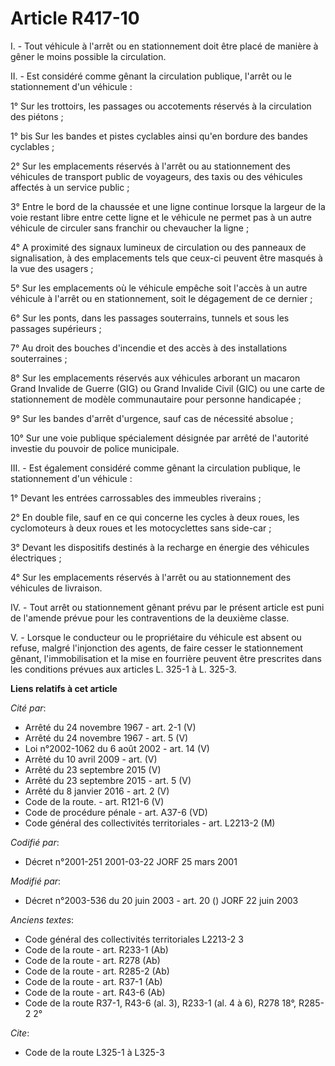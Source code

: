 # Article R417-10

I. - Tout véhicule à l'arrêt ou en stationnement doit être placé de manière à gêner le moins possible la circulation.

II. - Est considéré comme gênant la circulation publique, l'arrêt ou le stationnement d'un véhicule :

1° Sur les trottoirs, les passages ou accotements réservés à la circulation des piétons ;

1° bis Sur les bandes et pistes cyclables ainsi qu'en bordure des bandes cyclables ;

2° Sur les emplacements réservés à l'arrêt ou au stationnement des véhicules de transport public de voyageurs, des taxis ou
des véhicules affectés à un service public ;

3° Entre le bord de la chaussée et une ligne continue lorsque la largeur de la voie restant libre entre cette ligne et le
véhicule ne permet pas à un autre véhicule de circuler sans franchir ou chevaucher la ligne ;

4° A proximité des signaux lumineux de circulation ou des panneaux de signalisation, à des emplacements tels que ceux-ci
peuvent être masqués à la vue des usagers ;

5° Sur les emplacements où le véhicule empêche soit l'accès à un autre véhicule à l'arrêt ou en stationnement, soit le
dégagement de ce dernier ;

6° Sur les ponts, dans les passages souterrains, tunnels et sous les passages supérieurs ;

7° Au droit des bouches d'incendie et des accès à des installations souterraines ;

8° Sur les emplacements réservés aux véhicules arborant un macaron Grand Invalide de Guerre (GIG) ou Grand Invalide Civil
(GIC) ou une carte de stationnement de modèle communautaire pour personne handicapée ;

9° Sur les bandes d'arrêt d'urgence, sauf cas de nécessité absolue ;

10° Sur une voie publique spécialement désignée par arrêté de l'autorité investie du pouvoir de police municipale.

III. - Est également considéré comme gênant la circulation publique, le stationnement d'un véhicule :

1° Devant les entrées carrossables des immeubles riverains ;

2° En double file, sauf en ce qui concerne les cycles à deux roues, les cyclomoteurs à deux roues et les motocyclettes sans
side-car ;

3° Devant les dispositifs destinés à la recharge en énergie des véhicules électriques ;

4° Sur les emplacements réservés à l'arrêt ou au stationnement des véhicules de livraison.

IV. - Tout arrêt ou stationnement gênant prévu par le présent article est puni de l'amende prévue pour les contraventions de
la deuxième classe.

V. - Lorsque le conducteur ou le propriétaire du véhicule est absent ou refuse, malgré l'injonction des agents, de faire
cesser le stationnement gênant, l'immobilisation et la mise en fourrière peuvent être prescrites dans les conditions prévues
aux articles L. 325-1 à L. 325-3.

**Liens relatifs à cet article**

_Cité par_:

  - Arrêté du 24 novembre 1967 - art. 2-1 (V)
  - Arrêté du 24 novembre 1967 - art. 5 (V)
  - Loi n°2002-1062 du 6 août 2002 - art. 14 (V)
  - Arrêté du 10 avril 2009 - art. (V)
  - Arrêté du 23 septembre 2015 (V)
  - Arrêté du 23 septembre 2015 - art. 5 (V)
  - Arrêté du 8 janvier 2016 - art. 2 (V)
  - Code de la route. - art. R121-6 (V)
  - Code de procédure pénale - art. A37-6 (VD)
  - Code général des collectivités territoriales - art. L2213-2 (M)

_Codifié par_:

  - Décret n°2001-251 2001-03-22 JORF 25 mars 2001

_Modifié par_:

  - Décret n°2003-536 du 20 juin 2003 - art. 20 () JORF 22 juin 2003

_Anciens textes_:

  - Code général des collectivités territoriales L2213-2 3
  - Code de la route - art. R233-1 (Ab)
  - Code de la route - art. R278 (Ab)
  - Code de la route - art. R285-2 (Ab)
  - Code de la route - art. R37-1 (Ab)
  - Code de la route - art. R43-6 (Ab)
  - Code de la route R37-1, R43-6 (al. 3), R233-1 (al. 4 à 6), R278 18°, R285-2 2°

_Cite_:

  - Code de la route L325-1 à L325-3
